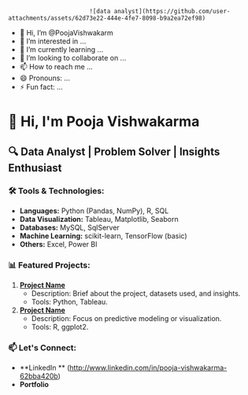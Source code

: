 
                           ![data analyst](https://github.com/user-attachments/assets/62d73e22-444e-4fe7-8098-b9a2ea72ef98)



















- 👋 Hi, I’m @PoojaVishwakarm
- 👀 I’m interested in ...
- 🌱 I’m currently learning ...
- 💞️ I’m looking to collaborate on ...
- 📫 How to reach me ...
- 😄 Pronouns: ...
- ⚡ Fun fact: ...

#                                                👋 Hi, I'm Pooja Vishwakarma

## 🔍 Data Analyst | Problem Solver | Insights Enthusiast

### 🛠 Tools & Technologies:

- **Languages:** Python (Pandas, NumPy), R, SQL
- **Data Visualization:** Tableau, Matplotlib, Seaborn
- **Databases:** MySQL, SqlServer
- **Machine Learning:** scikit-learn, TensorFlow (basic)
- **Others:** Excel, Power BI

### 📊 Featured Projects:

1. **[Project Name](link-to-repo)**
   - Description: Brief about the project, datasets used, and insights.
   - Tools: Python, Tableau.
2. **[Project Name](link-to-repo)**
   - Description: Focus on predictive modeling or visualization.
   - Tools: R, ggplot2.

### 📫 Let's Connect:

- **LinkedIn ** (http://www.linkedin.com/in/pooja-vishwakarma-62bba420b)
- **Portfolio** 

